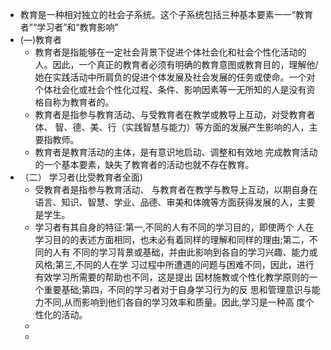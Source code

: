 - 教育是一种相对独立的社会子系统。这个子系统包括三种基本要素一一“教育者”“学习者”和“教育影响”
- (―)教育者
	- 教育者是指能够在一定社会背景下促进个体社会化和社会个性化活动的人。因此，一个真正的教育者必须有明确的教育意图或教育目的，理解他/她在实践活动中所肩负的促进个体发展及社会发展的任务或使命。一个对个体社会化或社会个性化过程、条件、影响因素等一无所知的人是没有资格自称为教育者的。
	- 教育者是指参与教育活动、与受教育者在教学或教导上互动，对受教育者体、 智、德、美、行（实践智慧与能力）等方面的发展产生影响的人，主要指教师。
	- 教育者是教育活动的主体，是有意识地启动、调整和有效地
	  完成教育活动的一个基本要素，缺失了教育者的活动也就不存在教育。
- （二） 学习者(比受教育者全面)
	- 受教育者是指参与教育活动、 与教育者在教学与教导上互动，以期自身在语言、知识、智慧、学业、品德、审美和体魄等方面获得发展的人，主要是学生。
	- 学习者有其自身的特征:第一,不同的人有不同的学习目的，即使两个
	  人在学习目的的表述方面相同，也未必有着同样的理解和同样的理由;第二，不同的人有
	  不同的学习背景或基础，并由此影响到各自的学习兴趣、能力或风格;第三,不同的人在学
	  习过程中所遭遇的问题与困难不同，因此，进行有效学习所需要的帮助也不同，这是提出
	  因材施教或个性化教学原则的一个重要基础;第四，不同的学习者对于自身学习行为的反
	  思和管理意识与能力不同,从而影响到他们各自的学习效率和质量。因此,学习是一种高
	  度个性化的活动。
	-
	-